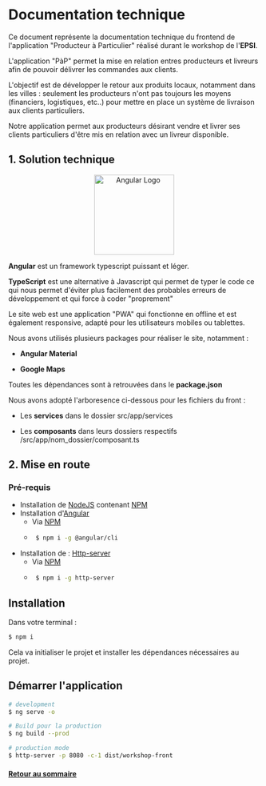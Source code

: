 # Documentation technique

Ce document représente la documentation technique du frontend de l'application "Producteur à Particulier" réalisé durant le workshop de l'**EPSI**.

L'application "PàP" permet la mise en relation entres producteurs et livreurs afin de pouvoir délivrer les commandes aux clients.

L'objectif est de développer le retour aux produits locaux, notamment dans les villes : seulement les producteurs n'ont pas toujours les moyens (financiers, logistiques, etc..)
pour mettre en place un système de livraison aux clients particuliers.

Notre application permet aux producteurs désirant vendre et livrer ses clients particuliers d'être mis en relation avec un livreur disponible.



## 1. Solution technique

<p align="center"><a href="http://angular.io/" target="blank"><img src="https://upload.wikimedia.org/wikipedia/commons/thumb/c/cf/Angular_full_color_logo.svg/langfr-440px-Angular_full_color_logo.svg.png" width="160" alt="Angular Logo"/></a></p>

**Angular** est un framework typescript puissant et léger.

**TypeScript** est une alternative à Javascript qui permet de typer le code ce qui nous permet d'éviter plus facilement des probables erreurs de développement et qui force à coder "proprement"

Le site web est une application "PWA" qui fonctionne en offline et est également responsive, adapté pour les utilisateurs mobiles ou tablettes. 

Nous avons utilisés plusieurs packages pour réaliser le site, notamment : 

- **Angular Material**

- **Google Maps**

Toutes les dépendances sont à retrouvées dans le **package.json**

Nous avons adopté l'arboresence ci-dessous pour les fichiers du front : 

- Les **services** dans le dossier src/app/services

- Les **composants** dans leurs dossiers respectifs /src/app/nom_dossier/composant.ts


## 2. Mise en route

### Pré-requis

* Installation de <a href="https://nodejs.org/en/download/" target="blank">NodeJS</a> contenant <a href="https://www.npmjs.com/package/mongodb" target="blank">NPM</a>
* Installation d'<a href="https://angular.io/" target="blank">Angular</a>
  * Via <a href="https://www.npmjs.com/package/yarn" target="blank">NPM</a>
   * ```bash
      $ npm i -g @angular/cli
      ```
* Installation de : <a href="https://www.npmjs.com/package/http-server" target="blank">Http-server</a>
  * Via <a href="https://www.npmjs.com/package/yarn" target="blank">NPM</a>
   * ```bash
      $ npm i -g http-server
      ```

## Installation

Dans votre terminal :

```bash
$ npm i
```

Cela va initialiser le projet et installer les dépendances nécessaires au projet.


## Démarrer l'application

```bash
# development
$ ng serve -o
```

```bash
# Build pour la production
$ ng build --prod
```
```bash
# production mode
$ http-server -p 8080 -c-1 dist/workshop-front
```

#### [Retour au sommaire](../../master/README.md)



